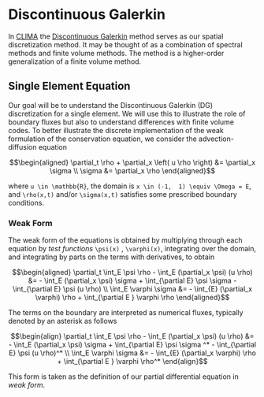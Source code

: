 # Discontinuous Galerkin

In [CLIMA](https://github.com/CliMA/ClimateMachine.jl) the [Discontinuous Galerkin](https://en.wikipedia.org/wiki/Discontinuous_Galerkin_method) method serves as our spatial discretization method. It may be thought of as a combination of spectral methods and finite volume methods. The method is a higher-order generalization of a finite volume method.


## Single Element Equation

Our goal will be to understand the Discontinuous Galerkin (DG) discretization for a single element.  We will use this to illustrate the role of boundary fluxes but also to understand differences with finite volume codes.
To better illustrate the discrete implementation of the weak formulation of the conservation equation, we consider the advection-diffusion equation
```math
\begin{aligned}
    \partial_t \rho + \partial_x \left( u \rho \right) &= \partial_x \sigma \\
    \sigma &= \partial_x \rho
\end{aligned}
```
where ``u \in \mathbb{R}``, the domain is ``x \in (-1,  1) \equiv \Omega = E``, and ``\rho(x,t)`` and/or ``\sigma(x,t)`` satisfies some prescribed boundary conditions.

### Weak Form

The weak form of the equations is obtained by multiplying through each equation by *test functions* ``\psi(x)`` , ``\varphi(x)``, integrating over the domain, and integrating by parts on the terms with derivatives, to obtain
```math
\begin{aligned}
    \partial_t \int_E \psi \rho - \int_E  (\partial_x \psi) (u \rho) &=
    - \int_E (\partial_x \psi) \sigma
    + \int_{\partial E} \psi \sigma - \int_{\partial E}  \psi (u \rho)
    \\
    \int_E \varphi \sigma &= - \int_{E} (\partial_x \varphi) \rho + \int_{\partial E } \varphi \rho
\end{aligned}
```
The terms on the boundary are interpreted as numerical fluxes, typically denoted by an asterisk as follows
```math
\begin{align}
    \partial_t \int_E \psi \rho - \int_E  (\partial_x \psi) (u \rho) &=
    - \int_E (\partial_x \psi) \sigma
    + \int_{\partial E} \psi \sigma ^* - \int_{\partial E}  \psi (u \rho)^*
    \\
    \int_E \varphi \sigma &= - \int_{E} (\partial_x \varphi) \rho + \int_{\partial E } \varphi \rho^*
\end{align}
```
This form is taken as the definition of our partial differential equation in *weak form*.
